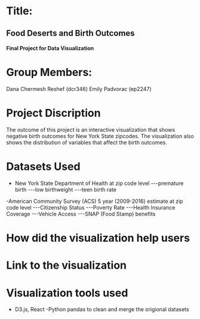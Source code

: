 # Title:
## Food Deserts and Birth Outcomes

#### Final Project for Data Visualization

# Group Members:
Dana Chermesh Reshef (dcr346)
Emily Padvorac (ep2247)

# Project Discription

The outcome of this project is an interactive visualization that shows negative birth outcomes for New York State zipcodes.  The visualization also shows the distribution of variables that affect the birth outcomes.

# Datasets Used
- New York State Department of Health at zip code level
---premature birth
---low birthweight
---teen birth rate

-American Community Survey (ACS) 5 year (2009-2016) estimate at zip code level
---Citizenship Status
---Poverty Rate
---Health Insurance Coverage
---Vehicle Access
---SNAP (Food Stamp) benefits

# How did the visualization help users

# Link to the visualization

# Visualization tools used
- D3.js, React
-Python pandas to clean and merge the origional datasets


